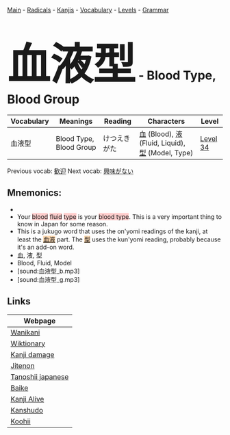 <style> bigfont {font-size: 100px}</style>
[Main](../README.md) -
[Radicals](../radicals.md) -
[Kanjis](../kanjis.md) -
[Vocabulary](../vocabulary.md) -
[Levels](../levels.md) -
[Grammar](../grammar.md)
# <bigfont> 血液型</bigfont> - Blood Type, Blood Group 

| Vocabulary | Meanings | Reading | Characters | Level |
| --- | --- | --- | --- | --- |
| 血液型 | Blood Type, Blood Group | けつえきがた |  [血](../kanjis/血.md) (Blood), [液](../kanjis/液.md) (Fluid, Liquid), [型](../kanjis/型.md) (Model, Type) | [Level 34](../levels/wk_level34.md) |

Previous vocab: [歓迎](歓迎.md) Next vocab: [興味がない](興味がない.md) 

## Mnemonics:

* 
* Your <span style="background-color:#ffcccb"> blood</span> <span style="background-color:#ffcccb"> fluid</span> <span style="background-color:#ffcccb"> type</span> is your <span style="background-color:#ffcccb"> blood type</span>. This is a very important thing to know in Japan for some reason.
* This is a jukugo word that uses the on'yomi readings of the kanji, at least the <span style="background-color:#fed8b1"> [血液](https://jisho.org/search/血液)</span> part. The <span style="background-color:#fed8b1"> [型](https://jisho.org/search/型)</span> uses the kun'yomi reading, probably because it's an add-on word.
* 血, 液, 型
* Blood, Fluid, Model
* [sound:血液型_b.mp3]
* [sound:血液型_g.mp3]


## Links 

| Webpage |
| --- |
| [Wanikani          ](https://www.wanikani.com/kanji/血液型) |
| [Wiktionary        ](https://en.wiktionary.org/wiki/血液型) |
| [Kanji damage      ](http://www.kanjidamage.com/kanji/search?utf8=✓&q=血液型) |
| [Jitenon           ](https://jitenon.com/kanji/血液型) |
| [Tanoshii japanese ](https://www.tanoshiijapanese.com/dictionary/kanji.cfm?k=血液型) |
| [Baike             ](https://baike.baidu.com/item/血液型) |
| [Kanji Alive       ](https://app.kanjialive.com/血液型) |
| [Kanshudo          ](https://www.kanshudo.com/searchmn?q=血液型) |
| [Koohii            ](https://kanji.koohii.com/study/kanji/血液型) |
